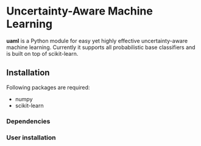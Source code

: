 # Uncertainty-Aware Machine Learning

**uaml** is a Python module for easy yet highly effective uncertainty-aware machine learning. Currently it supports all probabilistic base classifiers and is built on top of scikit-learn.

## Installation 

Following packages are required:

* numpy 
* scikit-learn

### Dependencies 

### User installation
